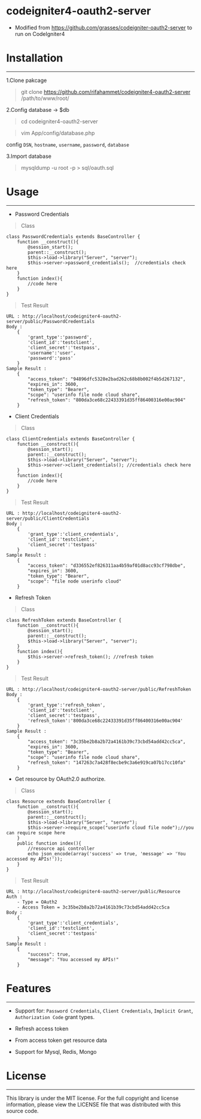 # codeigniter4-oauth2-server
- Modified from https://github.com/grasses/codeigniter-oauth2-server to run on CodeIgniter4

# Installation

----------------

1.Clone pakcage

> git clone https://github.com/rifahammet/codeigniter4-oauth2-server /path/to/www/root/

2.Config database -> $db

> cd codeigniter4-oauth2-server

> vim App/config/database.php

config `DSN`, `hostname`, `username`, `password`, `database`

3.Import database

> mysqldump -u root -p > sql/oauth.sql


# Usage

----------------

* Password Credentials

> Class

```
class PasswordCredentials extends BaseController {
    function __construct(){
        @session_start();
        parent::__construct();
        $this->load->library("Server", "server");
        $this->server->password_credentials();	//credentials check here
    }
    function index(){
        //code here
    }
}
```

> Test Result

```
URL : http://localhost/codeigniter4-oauth2-server/public/PasswordCredentials
Body :
    {
        'grant_type':'password',
        'client_id':'testclient',
        'client_secret':'testpass',
        'username':'user',
        'password':'pass'
    }
Sample Result :                  
    {
        "access_token": "94896dfc5328e2bad262c68b8b002f4b5d267132",
        "expires_in": 3600,
        "token_type": "Bearer",
        "scope": "userinfo file node cloud share",
        "refresh_token": "800da3ce68c22433391d35ff86400316e00ac904"
    }
```

* Client Credentials

> Class

```
class ClientCredentials extends BaseController {
    function __construct(){
        @session_start();
        parent::__construct();
        $this->load->library("Server", "server");
        $this->server->client_credentials(); //credentials check here
    }    
    function index(){
    	//code here
    }
}
```

> Test Result

```
URL : http://localhost/codeigniter4-oauth2-server/public/ClientCredentials
Body :
    {
        'grant_type':'client_credentials',
        'client_id':'testclient',
        'client_secret':'testpass'
    }
Sample Result :
    {
        "access_token": "d336552ef826311aa4b59af01d8acc93cf798dbe",
        "expires_in": 3600,
        "token_type": "Bearer",
        "scope": "file node userinfo cloud"
    }
```

* Refresh Token

> Class

```    
class RefreshToken extends BaseController {
    function __construct(){
        @session_start();
        parent::__construct();
        $this->load->library("Server", "server");
    }    
    function index(){
        $this->server->refresh_token(); //refresh token
    }
}
```

> Test Result

```
URL : http://localhost/codeigniter4-oauth2-server/public/RefreshToken
Body :
    {
        'grant_type':'refresh_token',
        'client_id':'testclient',
        'client_secret':'testpass',
        'refresh_token':'800da3ce68c22433391d35ff86400316e00ac904'
    }
Sample Result :
    {
        "access_token": "3c35be2b8a2b72a4161b39c73cbd54add42cc5ca",
        "expires_in": 3600,
        "token_type": "Bearer",
        "scope": "userinfo file node cloud share",
        "refresh_token": "147263c7a428f8ecbe9c3a6e919ca07b17cc10fa"
    }
```

* Get resource by OAuth2.0 authorize.

> Class

```  
class Resource extends BaseController {
    function __construct(){
        @session_start();
        parent::__construct();
        $this->load->library("Server", "server");
    	$this->server->require_scope("userinfo cloud file node");//you can require scope here 
    }
    public function index(){
        //resource api controller
        echo json_encode(array('success' => true, 'message' => 'You accessed my APIs!'));
    }
}
```

> Test Result

```
URL : http://localhost/codeigniter4-oauth2-server/public/Resource
Auth :
    - Type = OAuth2
    - Access Token = 3c35be2b8a2b72a4161b39c73cbd54add42cc5ca
Body :
    {
        'grant_type':'client_credentials',
        'client_id':'testclient',
        'client_secret':'testpass'
    }
Sample Result :
    {
        "success": true,
        "message": "You accessed my APIs!"
    }
```

# Features

----------------

* Support for: `Password Credentials`, `Client Credentials`, `Implicit Grant`, `Authorization Code` grant types.

* Refresh access token

* From access token get resource data

* Support for Mysql, Redis, Mongo


# License

----------------

This library is under the MIT license. For the full copyright and license information, please view the LICENSE file that was distributed with this source code.
